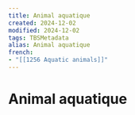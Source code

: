 ```yaml
---
title: Animal aquatique
created: 2024-12-02
modified: 2024-12-02
tags: TBSMetadata
alias: Animal aquatique
french:
- "[[1256 Aquatic animals]]"
---
```

# Animal aquatique
